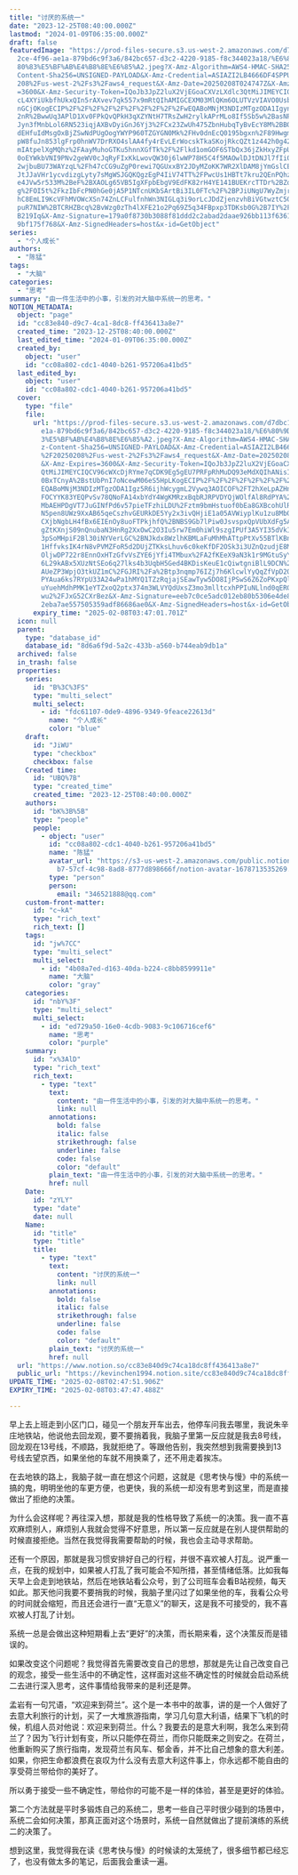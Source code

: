 ```yaml
---
title: "讨厌的系统一"
date: "2023-12-25T08:40:00.000Z"
lastmod: "2024-01-09T06:35:00.000Z"
draft: false
featuredImage: "https://prod-files-secure.s3.us-west-2.amazonaws.com/d7dbc101-8\
  2ce-4f96-ae1a-879bd6c9f3a6/842bc657-d3c2-4220-9185-f8c344023a18/%E6%80%9D%E8%\
  80%83%E5%BF%AB%E4%B8%8E%E6%85%A2.jpeg?X-Amz-Algorithm=AWS4-HMAC-SHA256&X-Amz-\
  Content-Sha256=UNSIGNED-PAYLOAD&X-Amz-Credential=ASIAZI2LB4666DF4SPPU%2F20250\
  208%2Fus-west-2%2Fs3%2Faws4_request&X-Amz-Date=20250208T024747Z&X-Amz-Expires\
  =3600&X-Amz-Security-Token=IQoJb3JpZ2luX2VjEGoaCXVzLXdlc3QtMiJIMEYCIQCaWlbymp\
  cL4XYiUkbfhUkxQIn5rAXvev7qk557x9mRtQIhAMIGCEXM03MlQKm6OLUTVzVIAVO0UsbbE9AbDcW\
  nGCjOKogECIP%2F%2F%2F%2F%2F%2F%2F%2F%2F%2FwEQABoMNjM3NDIzMTgzODA1Igyn6399SYxg\
  2nR%2BwwUq3APlD1Xv0FPkQvQPkH3qXZYNtH7TRsZwH2rylkAPrMLo8If5Sb5w%2BasNPxXUTSU07\
  Jyn3fMnbLol6RN523iqjAXBvDyiGnJ6Yj3%2FCx23ZwUh475ZbnHubqTyBvEcY8M%2BBO%2FZJLwu\
  dEHfuIdMsgOxBjZSwNdPUgOogYWYP960TZGYGN0Mk%2FHv0dnEcQ0195bgxn%2F89Hwgm5oIk0FxR\
  pW8fuJn853lgFrp0hnWV7DrRXO4slAA4fy4rEvLErWocskTkaSKojRkcQZt1z442h0g42tsGoYrGV\
  mIAtpelXgMQhz%2FAayMuhoGTKu5hnnXGfTk%2F%2Flkd1omGOF6STbQx36jZkHxyZFpU22zAwvrN\
  0oEYWkbVNI9PNv2geWV0cJqRyFIxKkLwovQW30j6lwWP78H5C4f5MAOwlDJtDNJl7fIi0DAeAXhTt\
  2wjbuBU73WAYzqL%2Fh47cCG9uZgP0rewi7QGUxxBY2JDyMZoKK7WR2XlDAM8jYmGslCEU%2FVDQc\
  JtJJaVHr1ycvdizgLyty7sMgWSJGQKQgzEgP4IiV74TT%2FPwcUs1HBTt7kru2QEnPQhzZrhz%2BL\
  e4JVw5r533M%2BeF%2BXAOLg65VB5IgXFpbEbgV9EdFK82rH4YE141BUEKrcTTDr%2BZq9BjqkAbn\
  g%2FOI5t%2FkzIbFcPN0hGe0jA5P1NTcnUKbSArtBi3IL0FTc%2F%2BPJiUNgU7WyZmjrlFcxQaZc\
  hC8EmLI9KcVFhMVOWcXSn74ZnLCFulfnhWn3NIGLq3i9orLcJDdZjenzvhBiVGtwztC50SBx%2FiK\
  puR7NIW%2BTCRHZBcq%2BvWzg0zTh4lXFE21o2Pq69Z5q34FBpxp3TDKsb0G%2B7IY%2Fe%2BXuFf\
  B219Iq&X-Amz-Signature=179a0f8730b3088f81ddd2c2abad2daae926bb113f63618737506f\
  9bf175f768&X-Amz-SignedHeaders=host&x-id=GetObject"
series:
  - "个人成长"
authors:
  - "陈猛"
tags:
  - "大脑"
categories:
  - "思考"
summary: "由一件生活中的小事，引发的对大脑中系统一的思考。"
NOTION_METADATA:
  object: "page"
  id: "cc83e840-d9c7-4ca1-8dc8-ff436413a8e7"
  created_time: "2023-12-25T08:40:00.000Z"
  last_edited_time: "2024-01-09T06:35:00.000Z"
  created_by:
    object: "user"
    id: "cc08a802-cdc1-4040-b261-957206a41bd5"
  last_edited_by:
    object: "user"
    id: "cc08a802-cdc1-4040-b261-957206a41bd5"
  cover:
    type: "file"
    file:
      url: "https://prod-files-secure.s3.us-west-2.amazonaws.com/d7dbc101-82ce-4f96-a\
        e1a-879bd6c9f3a6/842bc657-d3c2-4220-9185-f8c344023a18/%E6%80%9D%E8%80%8\
        3%E5%BF%AB%E4%B8%8E%E6%85%A2.jpeg?X-Amz-Algorithm=AWS4-HMAC-SHA256&X-Am\
        z-Content-Sha256=UNSIGNED-PAYLOAD&X-Amz-Credential=ASIAZI2LB466XYV5W5AN\
        %2F20250208%2Fus-west-2%2Fs3%2Faws4_request&X-Amz-Date=20250208T024701Z\
        &X-Amz-Expires=3600&X-Amz-Security-Token=IQoJb3JpZ2luX2VjEGoaCXVzLXdlc3\
        QtMiJIMEYCIQCV96cWXcDjRYme7qCDK9Eg5gEU7PRFpRhMuDQ93eMdXQIhANisIutZMV33O\
        0BxTCnyA%2BstUbPnI7oNcewM06eS5HpLKogECIP%2F%2F%2F%2F%2F%2F%2F%2F%2F%2Fw\
        EQABoMNjM3NDIzMTgzODA1Igz5R6ijhWcygmL2Vywq3AOICOF%2FT2hXeLpAZHnvWyIdN%2\
        FOCYYK83YEQPvSv78QNoFA14xbYdY4WgKMRzxBqbRJRPVDYQjWOlfAl8RdPYA%2FLg8IfYP\
        MbAEHPDgVT7JuGINfPd6v57pieTFzhiLDU%2Fztm9bmHstuof0bEa8GXBcohUlRA0S%2F41\
        N5pen8UWz9XxAB65qeCszhvGEURkDE5Yy2x3ivQHjiE1a05AVWiyplKu1zu8MbOA3yxm5BI\
        CXjbNgbLH4fBx6EIEnOy8uoFTPkjhfQ%2BNBS9Gb7lPiw0JsvspxQpVUbXdFg5AAe5iiI1z\
        gZtKXnjS09nQnubaN3HnRg2XxOwC2O3Iu5rw7Em0hiWl9szgIPUf3A5YI35dVkIku%2FGqK\
        3pSoMHpiF2Bl30iNYVerLGC%2BNJkdx8WzlhKBMLaFuMhMhATtpPtXv55BTlKBnFDvlg4eb\
        1HffvksIK4rN8vPVMZFoR5d2DUjZTKksLhuv6c0keKfDF2OSk3i3UZnQzudjE8MbRdZgkOb\
        OljwDP722r8EnnOxHTzGfvVsZYE6jYfi4TMbux%2FA2fKEeX9aN3k1r9MGtuSyY9tLTykXu\
        6L29kABx5XUzNtSEo6q27lks4b3UqbH5Ged4BKDisKeuE1cQiwtgniBlL9DCN%2Bpq9Bjqk\
        AUeZP3WpjO3tkUZ1mC%2FGJRI%2Fa%2Btp3nqmp76IZj7h6KlcwlYyQqZfVpD2O9SX%2FXn\
        PYAua6ks7RYpU33A24wPa1hMYQ1TZzRqjajSEawTyw5DO8IjPSwS6Z6ZoPKxpQl8CAJP5Dv\
        uYuehMdhPMK1eYTZxoQ2ptx374m3WLVYQdUxsZ3mo3mlltcxhPPIuNLlnd0qERGQ0ti1RuW\
        wu2%2FJxG52CXrBez&X-Amz-Signature=eeb7c0ce5adc012eb80b5306e4de8c30c2603\
        2eba7ae557505359adf86686ae0&X-Amz-SignedHeaders=host&x-id=GetObject"
      expiry_time: "2025-02-08T03:47:01.701Z"
  icon: null
  parent:
    type: "database_id"
    database_id: "8d6a6f9d-5a2c-433b-a560-b744eab9db1a"
  archived: false
  in_trash: false
  properties:
    series:
      id: "B%3C%3FS"
      type: "multi_select"
      multi_select:
        - id: "fdc61107-0de9-4896-9349-9feace22613d"
          name: "个人成长"
          color: "blue"
    draft:
      id: "JiWU"
      type: "checkbox"
      checkbox: false
    Created time:
      id: "UBQ%7B"
      type: "created_time"
      created_time: "2023-12-25T08:40:00.000Z"
    authors:
      id: "bK%3B%5B"
      type: "people"
      people:
        - object: "user"
          id: "cc08a802-cdc1-4040-b261-957206a41bd5"
          name: "陈猛"
          avatar_url: "https://s3-us-west-2.amazonaws.com/public.notion-static.com/775523\
            b7-57cf-4c98-8ad8-8777d898666f/notion-avatar-1678713535269.png"
          type: "person"
          person:
            email: "346521888@qq.com"
    custom-front-matter:
      id: "c~kA"
      type: "rich_text"
      rich_text: []
    tags:
      id: "jw%7CC"
      type: "multi_select"
      multi_select:
        - id: "4b08a7ed-d163-40da-b224-c8bb8599911e"
          name: "大脑"
          color: "gray"
    categories:
      id: "nbY%3F"
      type: "multi_select"
      multi_select:
        - id: "ed729a50-16e0-4cdb-9083-9c106716cef6"
          name: "思考"
          color: "purple"
    summary:
      id: "x%3AlD"
      type: "rich_text"
      rich_text:
        - type: "text"
          text:
            content: "由一件生活中的小事，引发的对大脑中系统一的思考。"
            link: null
          annotations:
            bold: false
            italic: false
            strikethrough: false
            underline: false
            code: false
            color: "default"
          plain_text: "由一件生活中的小事，引发的对大脑中系统一的思考。"
          href: null
    Date:
      id: "zYLY"
      type: "date"
      date: null
    Name:
      id: "title"
      type: "title"
      title:
        - type: "text"
          text:
            content: "讨厌的系统一"
            link: null
          annotations:
            bold: false
            italic: false
            strikethrough: false
            underline: false
            code: false
            color: "default"
          plain_text: "讨厌的系统一"
          href: null
  url: "https://www.notion.so/cc83e840d9c74ca18dc8ff436413a8e7"
  public_url: "https://kevinchen1994.notion.site/cc83e840d9c74ca18dc8ff436413a8e7"
UPDATE_TIME: "2025-02-08T02:47:51.906Z"
EXPIRY_TIME: "2025-02-08T03:47:47.488Z"

---
```

<link rel="stylesheet" href="https://cdn.jsdelivr.net/npm/katex@0.16.2/dist/katex.min.css" integrity="sha384-bYdxxUwYipFNohQlHt0bjN/LCpueqWz13HufFEV1SUatKs1cm4L6fFgCi1jT643X" crossorigin="anonymous">


早上去上班走到小区门口，碰见一个朋友开车出去，他停车问我去哪里，我说朱辛庄地铁站，他说他去回龙观，要不要捎着我，我脑子里第一反应就是我去8号线，回龙观在13号线，不顺路，我就拒绝了。等跟他告别，我突然想到我需要换到13号线去望京西，如果坐他的车就不用换乘了，还不用走着挨冻。


在去地铁的路上，我脑子就一直在想这个问题，这就是《思考快与慢》中的系统一搞的鬼，明明坐他的车更方便，也更快，我的系统一却没有思考到这里，而是直接做出了拒绝的决策。


为什么会这样呢？再往深入想，那就是我的性格导致了系统一的决策。我一直不喜欢麻烦别人，麻烦别人我就会觉得不好意思，所以第一反应就是在别人提供帮助的时候直接拒绝。当然在我觉得我需要帮助的时候，我也会主动寻求帮助。


还有一个原因，那就是我习惯安排好自己的行程，并很不喜欢被人打乱。说严重一点，在我的规划中，如果被人打乱了我可能会不知所措，甚至情绪低落。比如我每天早上会走到地铁站，然后在地铁站看公众号，到了公司班车会看B站视频，每天如此。那天他问我要不要捎我的时候，我脑子里闪过了如果坐他的车，我看公众号的时间就会缩短，而且还会进行一直“无意义”的聊天，这是我不可接受的，我不喜欢被人打乱了计划。


系统一总是会做出这种短期看上去“更好”的决策，而长期来看，这个决策反而是错误的。


如果改变这个问题呢？我觉得首先需要改变自己的思想，那就是先让自己改变自己的观念，接受一些生活中的不确定性，这样面对这些不确定性的时候就会启动系统二去进行深入思考，这件事情给我带来的是利还是弊。


孟岩有一句咒语，“欢迎来到荷兰”。这个是一本书中的故事，讲的是一个人做好了去意大利旅行的计划，买了一大堆旅游指南，学习几句意大利语，结果下飞机的时候，机组人员对他说：欢迎来到荷兰。什么？我要去的是意大利啊，我怎么来到荷兰了？因为飞行计划有变，所以只能停在荷兰，而你只能既来之则安之。在荷兰，他重新购买了旅行指南，发现荷兰有风车、郁金香，并不比自己想象的意大利差。如果，你把生命都浪费在哀叹为什么没有去意大利这件事上，你永远都不能自由的享受荷兰带给你的美好了。


所以勇于接受一些不确定性，带给你的可能不是一样的体验，甚至是更好的体验。


第二个方法就是平时多锻炼自己的系统二，思考一些自己平时很少碰到的场景中，系统二会如何决策，那真正面对这个场景时，系统一自然就做出了提前演练的系统二的决策了。


想到这里，我觉得我在读《思考快与慢》的时候读的太笼统了，很多细节都已经忘了，也没有做太多的笔记，后面我会重读一遍。

